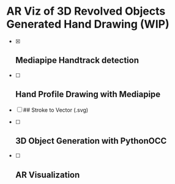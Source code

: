 # AR Viz of 3D Revolved Objects Generated Hand Drawing (WIP)



- [x] ## Mediapipe Handtrack detection

- [ ] ## Hand Profile Drawing with Mediapipe

- [ ] ## Stroke to Vector (.svg)

- [ ] ## 3D Object Generation with PythonOCC

- [ ] ## AR Visualization

  
